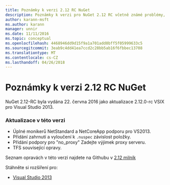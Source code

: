 ```yaml
---
title: Poznámky k verzi 2.12 RC NuGet
description: Poznámky k verzi pro NuGet 2.12 RC včetně známé problémy, opravy chyb, přidaných funkcí a chcete.
author: karann-msft
ms.author: karann
manager: unnir
ms.date: 11/11/2016
ms.topic: conceptual
ms.openlocfilehash: 4468946dd9d15f9a1a701add0bff5f05999633c5
ms.sourcegitcommit: 3eab9c4dd41ea7ccd2c28bb5ab16f6fbbec13708
ms.translationtype: MT
ms.contentlocale: cs-CZ
ms.lasthandoff: 04/26/2018
---
```

# <a name="nuget-212-rc-release-notes"></a>Poznámky k verzi 2.12 RC NuGet

NuGet 2.12-RC byla vydána 22. června 2016 jako aktualizace 2.12.0-rc VSIX pro Visual Studio 2013.

### <a name="updates-in-this-release"></a>Aktualizace v této verzi

* Úplné monikerů NetStandard a NetCoreApp podporu pro VS2013.
* Přidání zahrnutí a vyloučení k `.nuspec` závislost položky.
* Přidání podpory pro "no_proxy" Zadejte výjimek proxy serveru.
* TFS související opravy.

Seznam opravách v této verzi najdete na Githubu v [2.12 milník](https://github.com/NuGet/Home/issues?q=milestone%3A2.12+is%3Aclosed)

Stáhněte si rozšíření pro:

* [Visual Studio 2013](https://dist.nuget.org/visualstudio-2013-vsix/v2.12.0-rc/NuGet.Tools.vsix)
